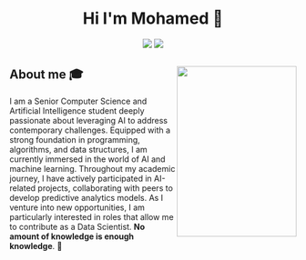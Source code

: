 
<h1 align="center">Hi I'm Mohamed 👋</h1>
<p align="center">
    <a href="https://www.linkedin.com/in/-mohamedosama"><img src="https://img.shields.io/badge/linkedin-%230177B5?style=flat&logo=linkedin&logoColor=white"/></a>
    <a href="https://www.instagram.com/mohammed_osamaa_"><img src="https://img.shields.io/badge/instagram-%23E4415F?style=flat&logo=instagram&logoColor=white"/></a>
  </p>
<div>
  <div align="right">
    <img src="https://[media.giphy.com/media/oy83DwqHRcR1jJczV3/giphy.gif](https://www.lifewire.com/thmb/kWgyE7SZwrTexmN7B59-NSsWb6Q=/1500x0/filters:no_upscale():max_bytes(150000):strip_icc()/what-is-neural-network-bd8fc6a5fb6f40bba291b64e609ee0b7.jpeg)" align="right" height="300px" width="210px">
  </div>

## About me :mortar_board:
I am a Senior Computer Science and Artificial Intelligence student deeply passionate about leveraging AI to address contemporary challenges. Equipped with a strong foundation in programming, algorithms, and data structures, I am currently immersed in the world of AI and machine learning. Throughout my academic journey, I have actively participated in AI-related projects, collaborating with peers to develop predictive analytics models. As I venture into new opportunities, I am particularly interested in roles that allow me to contribute as a Data Scientist. **No amount of knowledge is enough knowledge**. 🧠

  
